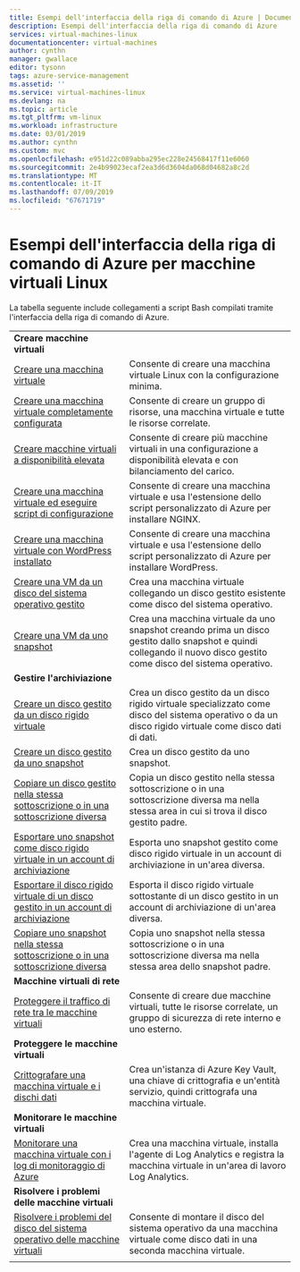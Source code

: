 ```yaml
---
title: Esempi dell'interfaccia della riga di comando di Azure | Documentazione Microsoft
description: Esempi dell'interfaccia della riga di comando di Azure
services: virtual-machines-linux
documentationcenter: virtual-machines
author: cynthn
manager: gwallace
editor: tysonn
tags: azure-service-management
ms.assetid: ''
ms.service: virtual-machines-linux
ms.devlang: na
ms.topic: article
ms.tgt_pltfrm: vm-linux
ms.workload: infrastructure
ms.date: 03/01/2019
ms.author: cynthn
ms.custom: mvc
ms.openlocfilehash: e951d22c089abba295ec228e24568417f11e6060
ms.sourcegitcommit: 2e4b99023ecaf2ea3d6d3604da068d04682a8c2d
ms.translationtype: MT
ms.contentlocale: it-IT
ms.lasthandoff: 07/09/2019
ms.locfileid: "67671719"
---
```

# <a name="azure-cli-samples-for-linux-virtual-machines"></a>Esempi dell'interfaccia della riga di comando di Azure per macchine virtuali Linux

La tabella seguente include collegamenti a script Bash compilati tramite l'interfaccia della riga di comando di Azure.

| | |
|---|---|
|**Creare macchine virtuali**||
| [Creare una macchina virtuale](./../scripts/virtual-machines-linux-cli-sample-create-vm-quick-create.md?toc=%2fazure%2fvirtual-machines%2flinux%2ftoc.json) | Consente di creare una macchina virtuale Linux con la configurazione minima. |
| [Creare una macchina virtuale completamente configurata](./../scripts/virtual-machines-linux-cli-sample-create-vm.md?toc=%2fazure%2fvirtual-machines%2flinux%2ftoc.json) | Consente di creare un gruppo di risorse, una macchina virtuale e tutte le risorse correlate.|
| [Creare macchine virtuali a disponibilità elevata](./../scripts/virtual-machines-linux-cli-sample-nlb.md?toc=%2fazure%2fvirtual-machines%2flinux%2ftoc.json) | Consente di creare più macchine virtuali in una configurazione a disponibilità elevata e con bilanciamento del carico. |
| [Creare una macchina virtuale ed eseguire script di configurazione](./../scripts/virtual-machines-linux-cli-sample-create-vm-nginx.md?toc=%2fazure%2fvirtual-machines%2flinux%2ftoc.json) | Consente di creare una macchina virtuale e usa l'estensione dello script personalizzato di Azure per installare NGINX. |
| [Creare una macchina virtuale con WordPress installato](./../scripts/virtual-machines-linux-cli-sample-create-vm-wordpress.md?toc=%2fazure%2fvirtual-machines%2flinux%2ftoc.json) | Consente di creare una macchina virtuale e usa l'estensione dello script personalizzato di Azure per installare WordPress. |
| [Creare una VM da un disco del sistema operativo gestito](./../scripts/virtual-machines-linux-cli-sample-create-vm-from-managed-os-disks.md?toc=%2fazure%2fvirtual-machines%2flinux%2ftoc.json) | Crea una macchina virtuale collegando un disco gestito esistente come disco del sistema operativo. |
| [Creare una VM da uno snapshot](./../scripts/virtual-machines-linux-cli-sample-create-vm-from-snapshot.md?toc=%2fazure%2fvirtual-machines%2flinux%2ftoc.json) | Crea una macchina virtuale da uno snapshot creando prima un disco gestito dallo snapshot e quindi collegando il nuovo disco gestito come disco del sistema operativo. |
|**Gestire l'archiviazione**||
| [Creare un disco gestito da un disco rigido virtuale](../scripts/virtual-machines-linux-cli-sample-create-managed-disk-from-vhd.md?toc=%2fazure%2fvirtual-machines%2flinux%2ftoc.json) | Crea un disco gestito da un disco rigido virtuale specializzato come disco del sistema operativo o da un disco rigido virtuale come disco dati di dati.  |
| [Creare un disco gestito da uno snapshot](../scripts/virtual-machines-linux-cli-sample-create-managed-disk-from-snapshot.md?toc=%2fazure%2fvirtual-machines%2flinux%2ftoc.json) | Crea un disco gestito da uno snapshot. |
| [Copiare un disco gestito nella stessa sottoscrizione o in una sottoscrizione diversa](../scripts/virtual-machines-linux-cli-sample-copy-managed-disks-to-same-or-different-subscription.md?toc=%2fazure%2fvirtual-machines%2flinux%2ftoc.json) | Copia un disco gestito nella stessa sottoscrizione o in una sottoscrizione diversa ma nella stessa area in cui si trova il disco gestito padre. 
| [Esportare uno snapshot come disco rigido virtuale in un account di archiviazione](../scripts/virtual-machines-linux-cli-sample-copy-snapshot-to-storage-account.md?toc=%2fazure%2fvirtual-machines%2flinux%2ftoc.json) | Esporta uno snapshot gestito come disco rigido virtuale in un account di archiviazione in un'area diversa. |
| [Esportare il disco rigido virtuale di un disco gestito in un account di archiviazione](../scripts/virtual-machines-linux-cli-sample-copy-managed-disks-vhd.md?toc=%2fazure%2fvirtual-machines%2flinux%2ftoc.json) | Esporta il disco rigido virtuale sottostante di un disco gestito in un account di archiviazione di un'area diversa. |
| [Copiare uno snapshot nella stessa sottoscrizione o in una sottoscrizione diversa](../scripts/virtual-machines-linux-cli-sample-copy-snapshot-to-same-or-different-subscription.md?toc=%2fazure%2fvirtual-machines%2flinux%2ftoc.json) | Copia uno snapshot nella stessa sottoscrizione o in una sottoscrizione diversa ma nella stessa area dello snapshot padre. |
|**Macchine virtuali di rete**||
| [Proteggere il traffico di rete tra le macchine virtuali](./../scripts/virtual-machines-linux-cli-sample-create-vm-nsg.md?toc=%2fazure%2fvirtual-machines%2flinux%2ftoc.json) | Consente di creare due macchine virtuali, tutte le risorse correlate, un gruppo di sicurezza di rete interno e uno esterno. |
|**Proteggere le macchine virtuali**||
| [Crittografare una macchina virtuale e i dischi dati](./../scripts/virtual-machines-linux-cli-sample-encrypt-vm.md?toc=%2fazure%2fvirtual-machines%2flinux%2ftoc.json) | Crea un'istanza di Azure Key Vault, una chiave di crittografia e un'entità servizio, quindi crittografa una macchina virtuale. |
|**Monitorare le macchine virtuali**||
| [Monitorare una macchina virtuale con i log di monitoraggio di Azure](./../scripts/virtual-machines-linux-cli-sample-create-vm-oms.md?toc=%2fazure%2fvirtual-machines%2flinux%2ftoc.json) | Crea una macchina virtuale, installa l'agente di Log Analytics e registra la macchina virtuale in un'area di lavoro Log Analytics.  |
|**Risolvere i problemi delle macchine virtuali**||
| [Risolvere i problemi del disco del sistema operativo delle macchine virtuali](./../scripts/virtual-machines-linux-cli-sample-mount-os-disk.md?toc=%2fazure%2fvirtual-machines%2flinux%2ftoc.json) | Consente di montare il disco del sistema operativo da una macchina virtuale come disco dati in una seconda macchina virtuale. |
| | |
